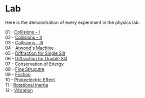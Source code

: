 # Lab

Here is the demonstration of every experiment in the physics lab. <br>

01 - [Collisions - I](https://drive.google.com/file/d/1y94c_QIwEYCDM_s7W_zg8fafszlW47z8/view?usp=share_link)\
02 - [Collisions - II](https://drive.google.com/file/d/10RJqiZGilao6H4cpvTzWG4FAL3nWIwIU/view?usp=sharing)\
03 - [Collisions - III](https://drive.google.com/file/d/1zyIHEhEhjY1ELneBqOJaS3uXv9T8-FfE/view?usp=sharing)\
04 - [Atwood's Machine](https://drive.google.com/file/d/1WZHi5h-wCj4JJVaDul1hx5uII4m14-3S/view?usp=share_link)\
05 - [Diffraction for Single Slit](https://drive.google.com/file/d/10iz5r9diwGlX5vCvxXTfV20iupSClseM/view?usp=share_link)\
06 - [Diffraction for Double Slit](https://drive.google.com/file/d/1Pa3HrPsf_HeF0oasg6LsSoqBw_FGlujN/view?usp=sharing)\
07 - [Conservation of Energy](https://drive.google.com/file/d/1zhNar9U7pInv6tuTD3ER_IJ_hU51Gp_0/view?usp=share_link)\
08 - [Fine Strucutre](https://drive.google.com/file/d/1wz-YsCybpckMHdNbhwo6stsdyL90WeKN/view?usp=share_link)\
09 - [Friction](https://drive.google.com/file/d/1o0r5-deXMAFtrKeqgZoplrt35T1LdXGh/view?usp=share_link)\
10 - [Photoelectric Effect](https://drive.google.com/file/d/1LevttYaJr-_6DtLWV7vpR0PccdGMykKp/view?usp=share_link)\
11 - [Rotational Inertia](https://drive.google.com/file/d/1xtRnXHYAtAiZd38EdV9ungDCM318ZnC1/view?usp=share_link)\
12 - [Vibration](https://drive.google.com/file/d/1IEL-gBdMQ34MLW9sx61ahpQgUpnD_BaV/view?usp=share_link)
